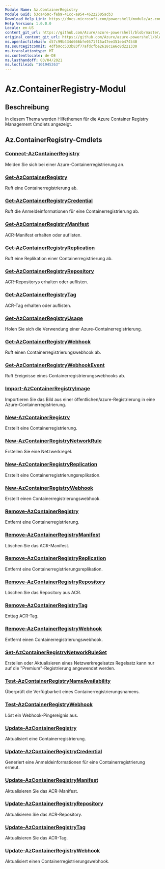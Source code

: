 ```yaml
---
Module Name: Az.ContainerRegistry
Module Guid: b3ca459c-feb9-41cc-a954-46222505acb3
Download Help Link: https://docs.microsoft.com/powershell/module/az.containerregistry
Help Version: 1.0.0.0
Locale: en-US
content_git_url: https://github.com/Azure/azure-powershell/blob/master/src/ContainerRegistry/ContainerRegistry/help/Az.ContainerRegistry.md
original_content_git_url: https://github.com/Azure/azure-powershell/blob/master/src/ContainerRegistry/ContainerRegistry/help/Az.ContainerRegistry.md
ms.openlocfilehash: d57c99b434d666bfe0571f15a47ee351eb474540
ms.sourcegitcommit: 4dfb0cc533b83f77afdcfbe2618c1e6c8d221330
ms.translationtype: MT
ms.contentlocale: de-DE
ms.lasthandoff: 03/04/2021
ms.locfileid: "101945263"
---
```

# Az.ContainerRegistry-Modul
## Beschreibung
In diesem Thema werden Hilfethemen für die Azure Container Registry Management Cmdlets angezeigt.

## Az.ContainerRegistry-Cmdlets
### [Connect-AzContainerRegistry](Connect-AzContainerRegistry.md)
Melden Sie sich bei einer Azure-Containerregistrierung an.

### [Get-AzContainerRegistry](Get-AzContainerRegistry.md)
Ruft eine Containerregistrierung ab.

### [Get-AzContainerRegistryCredential](Get-AzContainerRegistryCredential.md)
Ruft die Anmeldeinformationen für eine Containerregistrierung ab.

### [Get-AzContainerRegistryManifest](Get-AzContainerRegistryManifest.md)
ACR-Manifest erhalten oder auflisten. 

### [Get-AzContainerRegistryReplication](Get-AzContainerRegistryReplication.md)
Ruft eine Replikation einer Containerregistrierung ab.

### [Get-AzContainerRegistryRepository](Get-AzContainerRegistryRepository.md)
ACR-Repositorys erhalten oder auflisten.

### [Get-AzContainerRegistryTag](Get-AzContainerRegistryTag.md)
ACR-Tag erhalten oder auflisten. 

### [Get-AzContainerRegistryUsage](Get-AzContainerRegistryUsage.md)
Holen Sie sich die Verwendung einer Azure-Containerregistrierung.

### [Get-AzContainerRegistryWebhook](Get-AzContainerRegistryWebhook.md)
Ruft einen Containerregistrierungswebhook ab.

### [Get-AzContainerRegistryWebhookEvent](Get-AzContainerRegistryWebhookEvent.md)
Ruft Ereignisse eines Containerregistrierungswebhooks ab.

### [Import-AzContainerRegistryImage](Import-AzContainerRegistryImage.md)
Importieren Sie das Bild aus einer öffentlichen/azure-Registrierung in eine Azure-Containerregistrierung.

### [New-AzContainerRegistry](New-AzContainerRegistry.md)
Erstellt eine Containerregistrierung.

### [New-AzContainerRegistryNetworkRule](New-AzContainerRegistryNetworkRule.md)
Erstellen Sie eine Netzwerkregel.

### [New-AzContainerRegistryReplication](New-AzContainerRegistryReplication.md)
Erstellt eine Containerregistrierungsreplikation.

### [New-AzContainerRegistryWebhook](New-AzContainerRegistryWebhook.md)
Erstellt einen Containerregistrierungswebhook.

### [Remove-AzContainerRegistry](Remove-AzContainerRegistry.md)
Entfernt eine Containerregistrierung.

### [Remove-AzContainerRegistryManifest](Remove-AzContainerRegistryManifest.md)
Löschen Sie das ACR-Manifest. 

### [Remove-AzContainerRegistryReplication](Remove-AzContainerRegistryReplication.md)
Entfernt eine Containerregistrierungsreplikation.

### [Remove-AzContainerRegistryRepository](Remove-AzContainerRegistryRepository.md)
Löschen Sie das Repository aus ACR.

### [Remove-AzContainerRegistryTag](Remove-AzContainerRegistryTag.md)
Enttag ACR-Tag.

### [Remove-AzContainerRegistryWebhook](Remove-AzContainerRegistryWebhook.md)
Entfernt einen Containerregistrierungswebhook.

### [Set-AzContainerRegistryNetworkRuleSet](Set-AzContainerRegistryNetworkRuleSet.md)
Erstellen oder Aktualisieren eines Netzwerkregelsatzs Regelsatz kann nur auf die "Premium"-Registrierung angewendet werden.

### [Test-AzContainerRegistryNameAvailability](Test-AzContainerRegistryNameAvailability.md)
Überprüft die Verfügbarkeit eines Containerregistrierungsnamens.

### [Test-AzContainerRegistryWebhook](Test-AzContainerRegistryWebhook.md)
Löst ein Webhook-Pingereignis aus.

### [Update-AzContainerRegistry](Update-AzContainerRegistry.md)
Aktualisiert eine Containerregistrierung.

### [Update-AzContainerRegistryCredential](Update-AzContainerRegistryCredential.md)
Generiert eine Anmeldeinformationen für eine Containerregistrierung erneut.

### [Update-AzContainerRegistryManifest](Update-AzContainerRegistryManifest.md)
Aktualisieren Sie das ACR-Manifest. 

### [Update-AzContainerRegistryRepository](Update-AzContainerRegistryRepository.md)
Aktualisieren Sie das ACR-Repository.

### [Update-AzContainerRegistryTag](Update-AzContainerRegistryTag.md)
Aktualisieren Sie das ACR-Tag.

### [Update-AzContainerRegistryWebhook](Update-AzContainerRegistryWebhook.md)
Aktualisiert einen Containerregistrierungswebhook.

